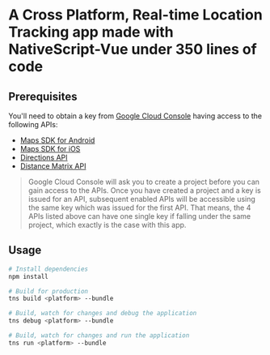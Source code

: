 # A Cross Platform, Real-time Location Tracking app made with NativeScript-Vue under 350 lines of code

## Prerequisites

You'll need to obtain a key from [Google Cloud Console](https://console.cloud.google.com/google/maps-apis/overview) having access to the following APIs:

- [Maps SDK for Android](https://developers.google.com/maps/documentation/android-sdk/intro) 
- [Maps SDK for iOS](https://developers.google.com/maps/documentation/ios-sdk/get-api-key)
- [Directions API](https://developers.google.com/maps/documentation/directions/start)
- [Distance Matrix API](https://developers.google.com/maps/documentation/distance-matrix/get-api-key)

>Google Cloud Console will ask you to create a project before you can gain access to the APIs. Once you have created a project and a key is issued for an API, subsequent enabled APIs will be accessible using the same key which was issued for the first API. That means, the 4 APIs listed above can have one single key if falling under the same project, which exactly is the case with this app.

## Usage

``` bash
# Install dependencies
npm install

# Build for production
tns build <platform> --bundle

# Build, watch for changes and debug the application
tns debug <platform> --bundle

# Build, watch for changes and run the application
tns run <platform> --bundle
```
